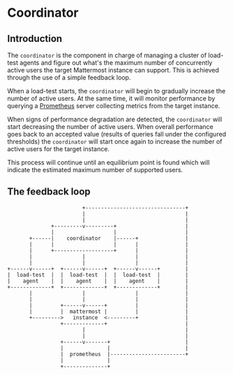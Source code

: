# Coordinator

## Introduction

The `coordinator` is the component in charge of managing a cluster of load-test
agents and figure out what's the maximum number of concurrently active users
the target Mattermost instance can support. This is achieved through the use of a simple feedback loop.

When a load-test starts, the `coordinator` will begin to gradually increase the number of
active users. At the same time, it will monitor performance by querying a
[Prometheus](https://prometheus.io/docs/introduction/overview/) server collecting metrics from the target instance.

When signs of performance degradation are detected, the `coordinator` will start
decreasing the number of active users. When overall performance goes back to an
accepted value (results of queries fall under the configured thresholds) the `coordinator` will start once again to increase the number
of active users for the target instance.

This process will continue until an equilibrium point is found which will
indicate the estimated maximum number of supported users.

## The feedback loop

```
                        +--------------------------------+
                        |                                |
                        |                                |
              +---------v---------+                      |
              |                   |                      |
       +------|    coordinator    |------+               |
       |      |                   |      |               |
       |      +-------------------+      |               |
       |                |                |               |
       |                |                |               |
+------v------+  +------v------+  +------v------+        |
|  load-test  |  |  load-test  |  |  load-test  |        |
|    agent    |  |    agent    |  |    agent    |        |
+-------------+  +-------------+  +-------------+        |
       |                |                |               |
       |                |                |               |
       |         +------v------+         |               |
       |         |  mattermost |         |               |
       +--------->   instance  <---------+               |
                 +-------------+                         |
                        |                                |
                        |                                |
                 +------v-------+                        |
                 |              |                        |
                 |  prometheus  |------------------------+
                 |              |
                 +--------------+
```
